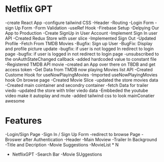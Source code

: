
# Netflix GPT
 -create React App
 -configure tailwind CSS
 -Header
 -Routing
 -Login Form
 -sign Up Form
 -Form Validation
 -useRef Hook 
 -Firebase Setup
 -Delpying Our App to Production
 -Create SignUp in User Account
 -Implement Sign In user API
 -Created Redux Store with user slice 
 -Implemented Sign Out
 -Updated Profile
 -Fetch From TMDB Movies 
 -Bugfix: Sign up User
 -BugFix: Display and profile picture update
 -bugfix: if user is not logged In redirect to login page
 -bugfix: if user is logged in not redirect to login page 
 -unsubscribed to the onAuthStateChanged callback
 -added hardcoded value to constant file 
 -Registered  TMDB API movie 
 -created an App over there on TBDB and get access token
 -Get Data from TMDB now playing Movies list API 
 -Created Custome Hook for useNowPlayingMovies
 -Imported useNowPlayingMovies hook On browse page
 -Created Movie Slice
 -updated the store movies data
 -Created main cointainer and secondry container 
 -fetch Data for trailer viedo
 -updated the store with triler viedo data
 -Embbeded the youtube video make it autoplay and mute
 -added tailwind css to look mainConatier awesome
 


 
 

 
 

 # Features
  -Login/Sign Page
     -Sign In / Sign Up Form
     -redirect to browse Page
  -Broswer after Authentication 
    -Header 
    -Main Moview
       -Trailer In Background 
       -Title and Decription 
       -Movie Suggestions 
          -MovieList * N

 - NetflixGPT
   -Search Bar
   -Movie SUggestions 
           